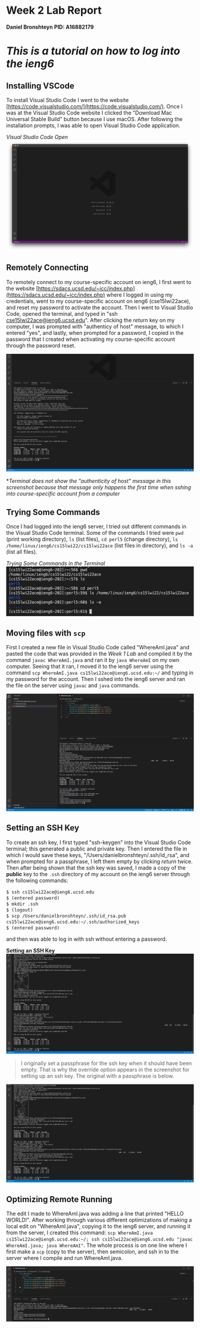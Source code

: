 # Week 2 Lab Report 
**Daniel Bronshteyn**
**PID: A16882179**


# *This is a tutorial on how to log into the ieng6*


## Installing VSCode

To install Visual Studio Code I went to the website [https://code.visualstudio.com/](https://code.visualstudio.com/). Once I was at the Visual Studio Code website I clicked the "Download Mac Universal Stable Build" button because I use macOS. After following the installation prompts, I was able to open Visual Studio Code application. 

*Visual Studio Code Open*
![Visual Studio Code Open](Visual%20Studio%20Code%20Open.png)


## Remotely Connecting

To remotely connect to my course-specific account on ieng6, I first went to the website [https://sdacs.ucsd.edu/~icc/index.php](https://sdacs.ucsd.edu/~icc/index.php) where I logged in using my credentials, went to my course-specific account on ieng6 (cse15lwi22ace), and reset my password to activate the account. Then I went to Visual Studio Code, opened the terminal, and typed in "ssh cse15lwi22ace@ieng6.ucsd.edu". After clicking the *return* key on my computer, I was prompted with "authenticy of host" message, to which I entered "yes", and lastly, when prompted for a password, I copied in the password that I created when activating my course-specific account through the password reset. 

![Remotely Connecting](Remotely%20Connecting.png)

**Terminal does not show the "authenticity of host" message in this screenshot because that message only happens the first time when sshing into course-specific account from a computer* 

## Trying Some Commands

Once I had logged into the ieng6 server, I tried out different commands in the Visual Studio Code terminal. Some of the commands I tried were  `pwd` (print working directory), `ls` (list files), `cd perl5` (change directory), `ls /home/linux/ieng6/cs15lwi22/cs15lwi22ace` (list files in directory), and `ls -a` (list all files). 

*Trying Some Commands in the Terminal*
![Trying Some Commands](Trying%20Some%20Commands.png)

## Moving files with `scp`

First I created a new file in Visual Studio Code called "WhereAmI.java" and pasted the code that was provided in the *Week 1 Lab* and compiled it by the command `javac WhereAmI.java` and ran it by `java WhereAmI` on my own computer. Seeing that it ran, I moved it to the ieng6 server using the command `scp WhereAmI.java cs15lwi22ace@ieng6.ucsd.edu:~/` and typing in my password for the account. Then I sshed into the ieng6 server and ran the file on the server using `javac` and `java` commands. 

![Moving files with scp](Moving%20files%20with%20scp.png)


## Setting an SSH Key

To create an ssh key, I first typed "ssh-keygen" into the Visual Studio Code terminal; this generated a public and private key. Then I entered the file in which I would save these keys, "/Users/danielbronshteyn/.ssh/id_rsa", and when prompted for a passphrase, I left them empty by clicking *return* twice. Then after being shown that the ssh key was saved, I made a copy of the **public** key to the `.ssh` directory of my account on the ieng6 server through the following commands: 
```
$ ssh cs15lwi22ace@ieng6.ucsd.edu
$ (entered password)
$ mkdir .ssh
$ (logout)
$ scp /Users/danielbronshteyn/.ssh/id_rsa.pub cs15lwi22ace@ieng6.ucsd.edu:~/.ssh/authorized_keys
$ (entered password)
```
and then was able to log in with ssh without entering a password. 

**Setting an SSH Key**
![SSH Keys Override Pass](SSH%20Keys%20Override%20Pass.png)
>I originally set a passphrase for the ssh key when it should have been empty. That is why the override option appears in the screenshot for setting up an ssh key. The original with a passphrase is below. 

![SSH Keys](SSH%20Keys.png)

## Optimizing Remote Running

The edit I made to WhereAmI.java was adding a line that printed "HELLO WORLD!". After working through various different optimizations of making a local edit on "WhereAmI.java", copying it to the ieng6 server, and running it from the server, I created this command: `scp WhereAmI.java cs15lwi22ace@ieng6.ucsd.edu:~/; ssh cs15lwi22ace@ieng6.ucsd.edu "javac WhereAmI.java; java WhereAmI"`. The whole process is on one line where I first make a `scp` (copy to the server), then semicolon, and ssh in to the server where I compile and run WhereAmI.java. 

![Optimizing Remote Running](Optimizing%20Remote%20Running.png)

